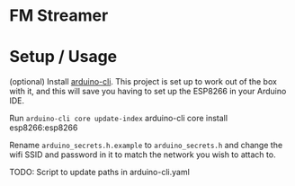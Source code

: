 # FM Streamer



# Setup / Usage

(optional) Install [arduino-cli](https://github.com/arduino/arduino-cli). This project is set up to work out of the box with it, and this will save you having to set up the ESP8266 in your Arduino IDE.

Run `arduino-cli core update-index`
arduino-cli core install esp8266:esp8266


Rename `arduino_secrets.h.example` to `arduino_secrets.h` and change the wifi SSID and password in it to match the network you wish to attach to.



TODO:
Script to update paths in arduino-cli.yaml
